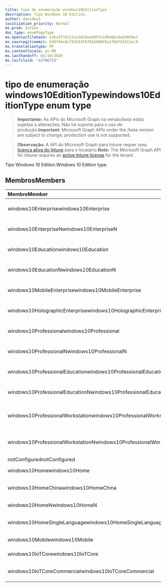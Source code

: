 ```yaml
---
title: tipo de enumeração windows10EditionType
description: Tipo Windows 10 Edition.
author: davidmu1
localization_priority: Normal
ms.prod: Intune
doc_type: enumPageType
ms.openlocfilehash: e1bc9f191211a2018eadd5fe19846bc9e63059e7
ms.sourcegitcommit: b38fd4c8c734243f6f82448045a1f6bf63311ec9
ms.translationtype: MT
ms.contentlocale: pt-BR
ms.lasthandoff: 03/18/2020
ms.locfileid: "42786723"
---
```

# <a name="windows10editiontype-enum-type"></a><span data-ttu-id="36848-103">tipo de enumeração windows10EditionType</span><span class="sxs-lookup"><span data-stu-id="36848-103">windows10EditionType enum type</span></span>

> <span data-ttu-id="36848-104">**Importante:** As APIs do Microsoft Graph na versão/beta estão sujeitas a alterações; Não há suporte para o uso de produção.</span><span class="sxs-lookup"><span data-stu-id="36848-104">**Important:** Microsoft Graph APIs under the /beta version are subject to change; production use is not supported.</span></span>

> <span data-ttu-id="36848-105">**Observação:** A API do Microsoft Graph para Intune requer uma [licença ativa do Intune](https://go.microsoft.com/fwlink/?linkid=839381) para o locatário.</span><span class="sxs-lookup"><span data-stu-id="36848-105">**Note:** The Microsoft Graph API for Intune requires an [active Intune license](https://go.microsoft.com/fwlink/?linkid=839381) for the tenant.</span></span>

<span data-ttu-id="36848-106">Tipo Windows 10 Edition.</span><span class="sxs-lookup"><span data-stu-id="36848-106">Windows 10 Edition type.</span></span>

## <a name="members"></a><span data-ttu-id="36848-107">Membros</span><span class="sxs-lookup"><span data-stu-id="36848-107">Members</span></span>
|<span data-ttu-id="36848-108">Membro</span><span class="sxs-lookup"><span data-stu-id="36848-108">Member</span></span>|<span data-ttu-id="36848-109">Valor</span><span class="sxs-lookup"><span data-stu-id="36848-109">Value</span></span>|<span data-ttu-id="36848-110">Descrição</span><span class="sxs-lookup"><span data-stu-id="36848-110">Description</span></span>|
|:---|:---|:---|
|<span data-ttu-id="36848-111">windows10Enterprise</span><span class="sxs-lookup"><span data-stu-id="36848-111">windows10Enterprise</span></span>|<span data-ttu-id="36848-112">,0</span><span class="sxs-lookup"><span data-stu-id="36848-112">0</span></span>|<span data-ttu-id="36848-113">Windows 10 Enterprise</span><span class="sxs-lookup"><span data-stu-id="36848-113">Windows 10 Enterprise</span></span>|
|<span data-ttu-id="36848-114">windows10EnterpriseN</span><span class="sxs-lookup"><span data-stu-id="36848-114">windows10EnterpriseN</span></span>|<span data-ttu-id="36848-115">1</span><span class="sxs-lookup"><span data-stu-id="36848-115">1</span></span>|<span data-ttu-id="36848-116">Windows 10 Enterprise</span><span class="sxs-lookup"><span data-stu-id="36848-116">Windows 10 EnterpriseN</span></span>|
|<span data-ttu-id="36848-117">windows10Education</span><span class="sxs-lookup"><span data-stu-id="36848-117">windows10Education</span></span>|<span data-ttu-id="36848-118">duas</span><span class="sxs-lookup"><span data-stu-id="36848-118">2</span></span>|<span data-ttu-id="36848-119">Windows 10 Education</span><span class="sxs-lookup"><span data-stu-id="36848-119">Windows 10 Education</span></span>|
|<span data-ttu-id="36848-120">windows10EducationN</span><span class="sxs-lookup"><span data-stu-id="36848-120">windows10EducationN</span></span>|<span data-ttu-id="36848-121">3D</span><span class="sxs-lookup"><span data-stu-id="36848-121">3</span></span>|<span data-ttu-id="36848-122">Windows 10 Educan</span><span class="sxs-lookup"><span data-stu-id="36848-122">Windows 10 EducationN</span></span>|
|<span data-ttu-id="36848-123">windows10MobileEnterprise</span><span class="sxs-lookup"><span data-stu-id="36848-123">windows10MobileEnterprise</span></span>|<span data-ttu-id="36848-124">4 </span><span class="sxs-lookup"><span data-stu-id="36848-124">4</span></span>|<span data-ttu-id="36848-125">Windows 10 Mobile Enterprise</span><span class="sxs-lookup"><span data-stu-id="36848-125">Windows 10 Mobile Enterprise</span></span>|
|<span data-ttu-id="36848-126">windows10HolographicEnterprise</span><span class="sxs-lookup"><span data-stu-id="36848-126">windows10HolographicEnterprise</span></span>|<span data-ttu-id="36848-127">5 </span><span class="sxs-lookup"><span data-stu-id="36848-127">5</span></span>|<span data-ttu-id="36848-128">Windows 10 Holographic Enterprise</span><span class="sxs-lookup"><span data-stu-id="36848-128">Windows 10 Holographic Enterprise</span></span>|
|<span data-ttu-id="36848-129">windows10Professional</span><span class="sxs-lookup"><span data-stu-id="36848-129">windows10Professional</span></span>|<span data-ttu-id="36848-130">6 </span><span class="sxs-lookup"><span data-stu-id="36848-130">6</span></span>|<span data-ttu-id="36848-131">Windows 10 Professional</span><span class="sxs-lookup"><span data-stu-id="36848-131">Windows 10 Professional</span></span>|
|<span data-ttu-id="36848-132">windows10ProfessionalN</span><span class="sxs-lookup"><span data-stu-id="36848-132">windows10ProfessionalN</span></span>|<span data-ttu-id="36848-133">7 </span><span class="sxs-lookup"><span data-stu-id="36848-133">7</span></span>|<span data-ttu-id="36848-134">Windows 10 Professional</span><span class="sxs-lookup"><span data-stu-id="36848-134">Windows 10 ProfessionalN</span></span>|
|<span data-ttu-id="36848-135">windows10ProfessionalEducation</span><span class="sxs-lookup"><span data-stu-id="36848-135">windows10ProfessionalEducation</span></span>|<span data-ttu-id="36848-136">8 </span><span class="sxs-lookup"><span data-stu-id="36848-136">8</span></span>|<span data-ttu-id="36848-137">Windows 10 Professional Education</span><span class="sxs-lookup"><span data-stu-id="36848-137">Windows 10 Professional Education</span></span>|
|<span data-ttu-id="36848-138">windows10ProfessionalEducationN</span><span class="sxs-lookup"><span data-stu-id="36848-138">windows10ProfessionalEducationN</span></span>|<span data-ttu-id="36848-139">9 </span><span class="sxs-lookup"><span data-stu-id="36848-139">9</span></span>|<span data-ttu-id="36848-140">Windows 10 Professional Educan</span><span class="sxs-lookup"><span data-stu-id="36848-140">Windows 10 Professional EducationN</span></span>|
|<span data-ttu-id="36848-141">windows10ProfessionalWorkstation</span><span class="sxs-lookup"><span data-stu-id="36848-141">windows10ProfessionalWorkstation</span></span>|<span data-ttu-id="36848-142">10 </span><span class="sxs-lookup"><span data-stu-id="36848-142">10</span></span>|<span data-ttu-id="36848-143">Windows 10 Professional para estações de trabalho</span><span class="sxs-lookup"><span data-stu-id="36848-143">Windows 10 Professional for Workstations</span></span>|
|<span data-ttu-id="36848-144">windows10ProfessionalWorkstationN</span><span class="sxs-lookup"><span data-stu-id="36848-144">windows10ProfessionalWorkstationN</span></span>|<span data-ttu-id="36848-145">11</span><span class="sxs-lookup"><span data-stu-id="36848-145">11</span></span>|<span data-ttu-id="36848-146">Windows 10 Professional para estações de trabalho N</span><span class="sxs-lookup"><span data-stu-id="36848-146">Windows 10 Professional for Workstations N</span></span>|
|<span data-ttu-id="36848-147">notConfigured</span><span class="sxs-lookup"><span data-stu-id="36848-147">notConfigured</span></span>|<span data-ttu-id="36848-148">12 </span><span class="sxs-lookup"><span data-stu-id="36848-148">12</span></span>|<span data-ttu-id="36848-149">NotConfigured</span><span class="sxs-lookup"><span data-stu-id="36848-149">NotConfigured</span></span>|
|<span data-ttu-id="36848-150">windows10Home</span><span class="sxs-lookup"><span data-stu-id="36848-150">windows10Home</span></span>|<span data-ttu-id="36848-151">13 </span><span class="sxs-lookup"><span data-stu-id="36848-151">13</span></span>|<span data-ttu-id="36848-152">Página inicial do Windows 10</span><span class="sxs-lookup"><span data-stu-id="36848-152">Windows 10 Home</span></span>|
|<span data-ttu-id="36848-153">windows10HomeChina</span><span class="sxs-lookup"><span data-stu-id="36848-153">windows10HomeChina</span></span>|<span data-ttu-id="36848-154">14 </span><span class="sxs-lookup"><span data-stu-id="36848-154">14</span></span>|<span data-ttu-id="36848-155">Windows 10 Home da China</span><span class="sxs-lookup"><span data-stu-id="36848-155">Windows 10 Home China</span></span>|
|<span data-ttu-id="36848-156">windows10HomeN</span><span class="sxs-lookup"><span data-stu-id="36848-156">windows10HomeN</span></span>|<span data-ttu-id="36848-157">15 </span><span class="sxs-lookup"><span data-stu-id="36848-157">15</span></span>|<span data-ttu-id="36848-158">Windows 10 Home N</span><span class="sxs-lookup"><span data-stu-id="36848-158">Windows 10 Home N</span></span>|
|<span data-ttu-id="36848-159">windows10HomeSingleLanguage</span><span class="sxs-lookup"><span data-stu-id="36848-159">windows10HomeSingleLanguage</span></span>|<span data-ttu-id="36848-160">16 </span><span class="sxs-lookup"><span data-stu-id="36848-160">16</span></span>|<span data-ttu-id="36848-161">Idioma de Home único do Windows 10</span><span class="sxs-lookup"><span data-stu-id="36848-161">Windows 10 Home Single Language</span></span>|
|<span data-ttu-id="36848-162">windows10Mobile</span><span class="sxs-lookup"><span data-stu-id="36848-162">windows10Mobile</span></span>|<span data-ttu-id="36848-163">17 </span><span class="sxs-lookup"><span data-stu-id="36848-163">17</span></span>|<span data-ttu-id="36848-164">Windows 10 Mobile</span><span class="sxs-lookup"><span data-stu-id="36848-164">Windows 10 Mobile</span></span>|
|<span data-ttu-id="36848-165">windows10IoTCore</span><span class="sxs-lookup"><span data-stu-id="36848-165">windows10IoTCore</span></span>|<span data-ttu-id="36848-166">18 </span><span class="sxs-lookup"><span data-stu-id="36848-166">18</span></span>|<span data-ttu-id="36848-167">Windows 10 IoT Core</span><span class="sxs-lookup"><span data-stu-id="36848-167">Windows 10 IoT Core</span></span>|
|<span data-ttu-id="36848-168">windows10IoTCoreCommercial</span><span class="sxs-lookup"><span data-stu-id="36848-168">windows10IoTCoreCommercial</span></span>|<span data-ttu-id="36848-169">19</span><span class="sxs-lookup"><span data-stu-id="36848-169">19</span></span>|<span data-ttu-id="36848-170">Comercial do Windows 10 IoT Core</span><span class="sxs-lookup"><span data-stu-id="36848-170">Windows 10 IoT Core Commercial</span></span>|



